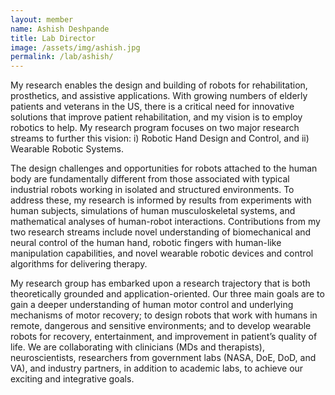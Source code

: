 ```yaml
---
layout: member
name: Ashish Deshpande
title: Lab Director
image: /assets/img/ashish.jpg
permalink: /lab/ashish/
---
```


My research enables the design and building of robots for rehabilitation, prosthetics, and assistive applications. With growing numbers of elderly patients and veterans in the US, there is a critical need for innovative solutions that improve patient rehabilitation, and my vision is to employ robotics to help. My research program focuses on two major research streams to further this vision: i) Robotic Hand Design and Control, and ii) Wearable Robotic Systems.
 
The design challenges and opportunities for robots attached to the human body are fundamentally different from those associated with typical industrial robots working in isolated and structured environments. To address these, my research is informed by results from experiments with human subjects, simulations of human musculoskeletal systems, and mathematical analyses of human-robot interactions. Contributions from my two research streams include novel understanding of biomechanical and neural control of the human hand, robotic fingers with human-like manipulation capabilities, and novel wearable robotic devices and control algorithms for delivering therapy.
 
My research group has embarked upon a research trajectory that is both theoretically grounded and application-oriented. Our three main goals are to gain a deeper understanding of human motor control and underlying mechanisms of motor recovery; to design robots that work with humans in remote, dangerous and sensitive environments; and to develop wearable robots for recovery, entertainment, and improvement in patient’s quality of life. We are collaborating with clinicians (MDs and therapists), neuroscientists, researchers from government labs (NASA, DoE, DoD, and VA), and industry partners, in addition to academic labs, to achieve our exciting and integrative goals.